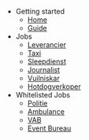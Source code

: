 <!-- docs/_sidebar.md -->

- Getting started
  - [Home](/)
  - [Guide](guide.md)
- Jobs
  -  [Leverancier](jobs/leverancier.md)
  -  [Taxi](jobs/taxi.md)
  -  [Sleepdienst](jobs/sleepdienst.md)
  -  [Journalist](jobs/journalist.md)
  -  [Vuilniskar](jobs/vuilniskar.md)
  -  [Hotdogverkoper](jobs/hotdog.md)
- Whitelisted Jobs
  - [Politie](wj/politie.md)
  - [Ambulance](wj/ambulance.md)
  - [VAB](wj/vab.md)
  - [Event Bureau](wj/event.md)

